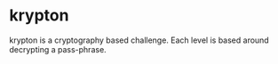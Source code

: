 krypton
=======

krypton is a cryptography based challenge. Each level is based around decrypting
a pass-phrase.

